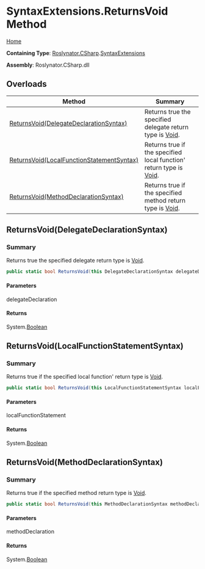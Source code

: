 # SyntaxExtensions\.ReturnsVoid Method

[Home](../../../../README.md)

**Containing Type**: [Roslynator.CSharp](../../README.md)\.[SyntaxExtensions](../README.md)

**Assembly**: Roslynator\.CSharp\.dll

## Overloads

| Method | Summary |
| ------ | ------- |
| [ReturnsVoid(DelegateDeclarationSyntax)](#Roslynator_CSharp_SyntaxExtensions_ReturnsVoid_Microsoft_CodeAnalysis_CSharp_Syntax_DelegateDeclarationSyntax_) | Returns true the specified delegate return type is [Void](https://docs.microsoft.com/en-us/dotnet/api/system.void)\. |
| [ReturnsVoid(LocalFunctionStatementSyntax)](#Roslynator_CSharp_SyntaxExtensions_ReturnsVoid_Microsoft_CodeAnalysis_CSharp_Syntax_LocalFunctionStatementSyntax_) | Returns true if the specified local function' return type is [Void](https://docs.microsoft.com/en-us/dotnet/api/system.void)\. |
| [ReturnsVoid(MethodDeclarationSyntax)](#Roslynator_CSharp_SyntaxExtensions_ReturnsVoid_Microsoft_CodeAnalysis_CSharp_Syntax_MethodDeclarationSyntax_) | Returns true if the specified method return type is [Void](https://docs.microsoft.com/en-us/dotnet/api/system.void)\. |

## ReturnsVoid\(DelegateDeclarationSyntax\)<a name="Roslynator_CSharp_SyntaxExtensions_ReturnsVoid_Microsoft_CodeAnalysis_CSharp_Syntax_DelegateDeclarationSyntax_"></a>

### Summary

Returns true the specified delegate return type is [Void](https://docs.microsoft.com/en-us/dotnet/api/system.void)\.

```csharp
public static bool ReturnsVoid(this DelegateDeclarationSyntax delegateDeclaration)
```

#### Parameters

delegateDeclaration



#### Returns

System\.[Boolean](https://docs.microsoft.com/en-us/dotnet/api/system.boolean)

## ReturnsVoid\(LocalFunctionStatementSyntax\)<a name="Roslynator_CSharp_SyntaxExtensions_ReturnsVoid_Microsoft_CodeAnalysis_CSharp_Syntax_LocalFunctionStatementSyntax_"></a>

### Summary

Returns true if the specified local function' return type is [Void](https://docs.microsoft.com/en-us/dotnet/api/system.void)\.

```csharp
public static bool ReturnsVoid(this LocalFunctionStatementSyntax localFunctionStatement)
```

#### Parameters

localFunctionStatement



#### Returns

System\.[Boolean](https://docs.microsoft.com/en-us/dotnet/api/system.boolean)

## ReturnsVoid\(MethodDeclarationSyntax\)<a name="Roslynator_CSharp_SyntaxExtensions_ReturnsVoid_Microsoft_CodeAnalysis_CSharp_Syntax_MethodDeclarationSyntax_"></a>

### Summary

Returns true if the specified method return type is [Void](https://docs.microsoft.com/en-us/dotnet/api/system.void)\.

```csharp
public static bool ReturnsVoid(this MethodDeclarationSyntax methodDeclaration)
```

#### Parameters

methodDeclaration



#### Returns

System\.[Boolean](https://docs.microsoft.com/en-us/dotnet/api/system.boolean)

